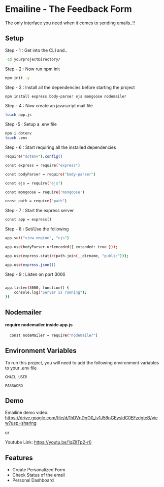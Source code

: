 
# Emailine - The Feedback Form

The only interface you need when it comes to sending emails..!!


## Setup

Step - 1 : Get into the CLI and..

```bash
 cd yourprojectDirectory/
```
Step - 2 : Now run npm init

```bash
npm init -y

```

Step - 3 : Install all the dependencies before starting the project

```bash
npm install express body-parser ejs mongoose nodemailer 
```

Step - 4 : Now create an javascript mail file

```bash
touch app.js
```

Step -5 : Setup a .env file

```bash
npm i dotenv
touch .env
```

Step - 6 : Start requiring all the installed dependencies

```bash
require("dotenv").config()

const express = require("express")

const bodyParser = require("body-parser")

const ejs = require("ejs")

const mongoose = require('mongoose')

const path = require("path")

```

Step - 7 : Start the express server

```bash
const app = express()
```

Step - 8 : Set/Use the following

```bash
app.set("view engine", "ejs")

app.use(bodyParser.urlencoded({ extended: true }));

app.use(express.static(path.join(__dirname, "public")));

app.use(express.json())
```

Step - 9 : Listen on port 3000

```bash

app.listen(3000, function() {
    console.log("Server is running");
})

```


## Nodemailer

#### require nodemailer inside app.js

```bash
  const nodeMailer = require("nodemailer")
```




## Environment Variables

To run this project, you will need to add the following environment variables to your .env file

`GMAIL_USER`

`PASSWORD`


## Demo


Emailine demo video: https://drive.google.com/file/d/1hDVnDgO0_lv1J56nGEysldC0EFzdgteB/view?usp=sharing

or

Youtube Link: https://youtu.be/1qZlITp2-r0


## Features

- Create Personalized Form 
- Check Status of the email
- Personal Dashboard 



